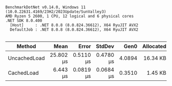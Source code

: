```

BenchmarkDotNet v0.14.0, Windows 11 (10.0.22631.4169/23H2/2023Update/SunValley3)
AMD Ryzen 5 2600, 1 CPU, 12 logical and 6 physical cores
.NET SDK 8.0.400
  [Host]     : .NET 8.0.8 (8.0.824.36612), X64 RyuJIT AVX2
  DefaultJob : .NET 8.0.8 (8.0.824.36612), X64 RyuJIT AVX2


```
| Method       | Mean      | Error     | StdDev    | Gen0   | Allocated |
|------------- |----------:|----------:|----------:|-------:|----------:|
| UncachedLoad | 25.802 μs | 0.5110 μs | 0.4780 μs | 4.0894 |  16.34 KB |
| CachedLoad   |  6.443 μs | 0.0819 μs | 0.0684 μs | 0.3510 |   1.45 KB |
